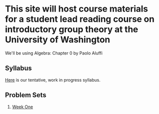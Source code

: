 # This site will host course materials for a student lead reading course on introductory group theory at the University of Washington
We'll be using Algebra: Chapter 0 by Paolo Aluffi

## Syllabus
[Here](syllabus.pdf) is our tentative, work in progress syllabus.

## Problem Sets
1. [Week One](problem_set1.pdf)
